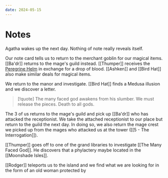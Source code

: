 ```yaml
---
date: 2024-05-15
---
```

# Notes

Agatha wakes up the next day. Nothing of note really reveals itself.

Our note card tells us to return to the merchant goblin for our magical items. [[Ba'dr]] returns to the mage's guild instead. [[Thumper]] receives the [Peregrine Helm](https://www.dndbeyond.com/magic-items/316764-peregrine-mask) in exchange for a drop of blood. [[Ashken]] and [[Bird Hat]] also make similar deals for magical items.

We return to the manor and investigate. [[Bird Hat]] finds a Medusa illusion and we discover a letter.
> [!quote] The many faced god awakens from his slumber. We must release the pieces. Death to all gods.

The 3 of us returns to the mage's guild and pick up [[Ba'dr]] who has attacked the receptionist. We take the attached receptionist to our place but return to the guild the next day. In doing so, we also return the mage crest we picked up from the mages who attacked us at the tower ([[5 - The Interrogation]]). 

[[Thumper]] goes off to one of the grand libraries to investigate [[The Many Faced God]]. He discovers that a phylactery maybe located in the [[Moonshade Isles]]. 

[[Rodger]] teleports us to the island and we find what we are looking for in the form of an old woman protected by 